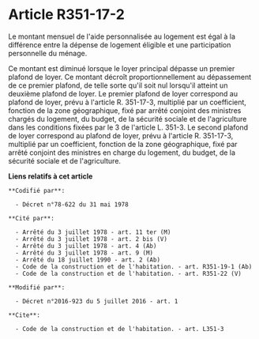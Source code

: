 # Article R351-17-2

Le montant mensuel de l'aide personnalisée au logement est égal à la différence entre la dépense de logement éligible et une
participation personnelle du ménage. 

Ce montant est diminué lorsque le loyer principal dépasse un premier plafond de loyer. Ce montant décroît proportionnellement
au dépassement de ce premier plafond, de telle sorte qu'il soit nul lorsqu'il atteint un deuxième plafond de loyer. Le
premier plafond de loyer correspond au plafond de loyer, prévu à l'article R. 351-17-3, multiplié par un coefficient,
fonction de la zone géographique, fixé par arrêté conjoint des ministres chargés du logement, du budget, de la sécurité
sociale et de l'agriculture dans les conditions fixées par le 3 de l'article L. 351-3. Le second plafond de loyer correspond
au plafond de loyer, prévu à l'article R. 351-17-3, multiplié par un coefficient, fonction de la zone géographique, fixé par
arrêté conjoint des ministres en charge du logement, du budget, de la sécurité sociale et de l'agriculture.

**Liens relatifs à cet article**

	**Codifié par**:

	  - Décret n°78-622 du 31 mai 1978

	**Cité par**:

	  - Arrêté du 3 juillet 1978 - art. 11 ter (M)
	  - Arrêté du 3 juillet 1978 - art. 2 bis (V)
	  - Arrêté du 3 juillet 1978 - art. 4 (Ab)
	  - Arrêté du 3 juillet 1978 - art. 9 (M)
	  - Arrêté du 18 juillet 1990 - art. 2 (Ab)
	  - Code de la construction et de l'habitation. - art. R351-19-1 (Ab)
	  - Code de la construction et de l'habitation. - art. R351-22 (V)

	**Modifié par**:

	  - Décret n°2016-923 du 5 juillet 2016 - art. 1

	**Cite**:

	  - Code de la construction et de l'habitation. - art. L351-3
